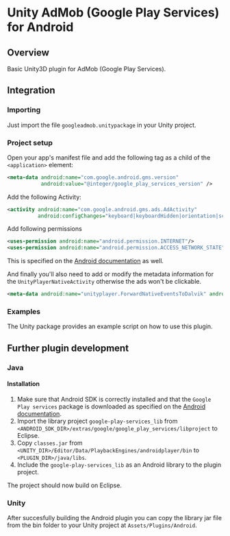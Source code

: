 # Unity AdMob (Google Play Services) for Android


## Overview

Basic Unity3D plugin for AdMob (Google Play Services).


## Integration

### Importing

Just import the file `googleadmob.unitypackage` in your Unity project.

### Project setup

Open your app's manifest file and add the following tag as a child of the `<application>` element:
```xml
<meta-data android:name="com.google.android.gms.version"
           android:value="@integer/google_play_services_version" />
```

Add the following Activity:
```xml
<activity android:name="com.google.android.gms.ads.AdActivity"
          android:configChanges="keyboard|keyboardHidden|orientation|screenLayout|uiMode|screenSize|smallestScreenSize"/>
```

Add following permissions
```xml
<uses-permission android:name="android.permission.INTERNET"/>
<uses-permission android:name="android.permission.ACCESS_NETWORK_STATE"/>
```
This is specified on the [Android documentation](https://developers.google.com/mobile-ads-sdk/docs/) as well.

And finally you'll also need to add or modify the metadata information for the `UnityPlayerNativeActivity`
otherwise the ads won't be clickable.

```xml
<meta-data android:name="unityplayer.ForwardNativeEventsToDalvik" android:value="true" />
```

### Examples

The Unity package provides an example script on how to use this plugin.


## Further plugin development

### Java

#### Installation

1. Make sure that Android SDK is correctly installed and that the `Google Play services`
package is downloaded as specified on the [Android documentation](https://developer.android.com/google/play-services/setup.html).
2. Import the library project `google-play-services_lib` from `<ANDROID_SDK_DIR>/extras/google/google_play_services/libproject`
to Eclipse.
3. Copy `classes.jar` from `<UNITY_DIR>/Editor/Data/PlaybackEngines/androidplayer/bin`
to `<PLUGIN_DIR>/java/libs`.
4. Include the `google-play-services_lib` as an Android library to the plugin project.

The project should now build on Eclipse.

### Unity

After succesfully building the Android plugin you can copy the library jar file from the
bin folder to your Unity project at `Assets/Plugins/Android`.
